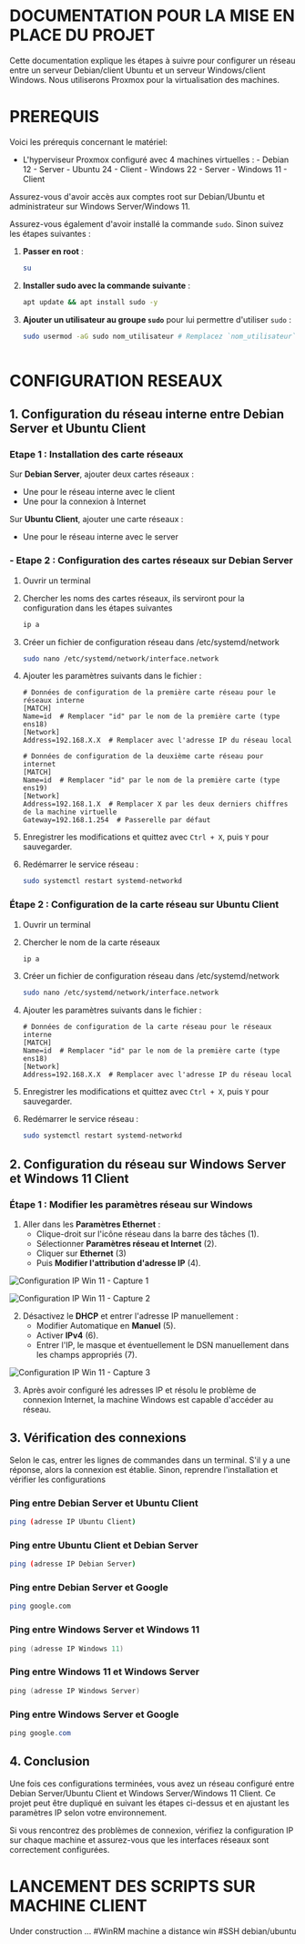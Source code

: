 
# DOCUMENTATION POUR LA MISE EN PLACE DU PROJET 

Cette documentation explique les étapes à suivre pour configurer un réseau entre un serveur Debian/client Ubuntu et un serveur Windows/client Windows.
Nous utiliserons Proxmox pour la virtualisation des machines.  



# PREREQUIS

Voici les prérequis concernant le matériel:
- L'hyperviseur Proxmox configuré avec 4 machines virtuelles : 
      - Debian 12 - Server 
      - Ubuntu 24 - Client 
      - Windows 22 - Server
      - Windows 11 - Client

Assurez-vous d'avoir accès aux comptes root sur Debian/Ubuntu et administrateur sur Windows Server/Windows 11.

Assurez-vous également d'avoir installé la commande `sudo`. Sinon suivez les étapes suivantes : 


1. **Passer en root** :
   ```bash
   su
   ```


2. **Installer sudo avec la commande suivante** :
   ```bash
   apt update && apt install sudo -y 
   ```


3. **Ajouter un utilisateur au groupe `sudo`** pour lui permettre d'utiliser `sudo` :
   ```bash
   sudo usermod -aG sudo nom_utilisateur # Remplacez `nom_utilisateur` par le nom de l'utilisateur.



# CONFIGURATION RESEAUX    


## 1. Configuration du réseau interne entre Debian Server et Ubuntu Client


### Etape 1 : Installation des carte réseaux

Sur **Debian Server**, ajouter deux cartes réseaux :
   - Une pour le réseau interne avec le client
   - Une pour la connexion à Internet

Sur **Ubuntu Client**, ajouter une carte réseaux :
   - Une pour le réseau interne avec le server


### - Etape 2 : Configuration des cartes réseaux sur Debian Server

1. Ouvrir un terminal 

2. Chercher les noms des cartes réseaux, ils serviront pour la configuration dans les étapes suivantes 
   ```bash
   ip a
   ```

2. Créer un fichier de configuration réseau dans /etc/systemd/network 
   ```bash
   sudo nano /etc/systemd/network/interface.network
   ```

3. Ajouter les paramètres suivants dans le fichier :
   ```
   # Données de configuration de la première carte réseau pour le réseaux interne 
   [MATCH]
   Name=id  # Remplacer "id" par le nom de la première carte (type ens18)
   [Network]
   Address=192.168.X.X  # Remplacer avec l'adresse IP du réseau local

   # Données de configuration de la deuxième carte réseau pour internet 
   [MATCH]
   Name=id  # Remplacer "id" par le nom de la première carte (type ens19)
   [Network]
   Address=192.168.1.X  # Remplacer X par les deux derniers chiffres de la machine virtuelle 
   Gateway=192.168.1.254  # Passerelle par défaut
   ```

4. Enregistrer les modifications et quittez avec `Ctrl + X`, puis `Y` pour sauvegarder.

5. Redémarrer le service réseau :
   ```bash
   sudo systemctl restart systemd-networkd
   ```


### Étape 2 : Configuration de la carte réseau sur Ubuntu Client

1. Ouvrir un terminal 

2. Chercher le nom de la carte réseaux
   ```bash
   ip a
   ```

2. Créer un fichier de configuration réseau dans /etc/systemd/network 
   ```bash
   sudo nano /etc/systemd/network/interface.network
   ```

3. Ajouter les paramètres suivants dans le fichier :
   ```
   # Données de configuration de la carte réseau pour le réseaux interne 
   [MATCH]
   Name=id  # Remplacer "id" par le nom de la première carte (type ens18)
   [Network]
   Address=192.168.X.X  # Remplacer avec l'adresse IP du réseau local
   ```

4. Enregistrer les modifications et quittez avec `Ctrl + X`, puis `Y` pour sauvegarder.

5. Redémarrer le service réseau :
   ```bash
   sudo systemctl restart systemd-networkd
   ```


## 2. Configuration du réseau sur Windows Server et Windows 11 Client


### Étape 1 : Modifier les paramètres réseau sur Windows

1. Aller dans les **Paramètres Ethernet** :
   - Clique-droit sur l'icône réseau dans la barre des tâches (1).
   - Sélectionner **Paramètres réseau et Internet** (2).
   - Cliquer sur **Ethernet** (3)
   - Puis **Modifier l'attribution d'adresse IP** (4).


![Configuration IP Win 11 - Capture 1](https://github.com/WildCodeSchool/TSSR-PARIS-2503-P2-G2/blob/main/Ressources/Configuration%20IP%20Client%20Win%2011%20-%20Capture%201.png)

![Configuration IP Win 11 - Capture 2](https://github.com/WildCodeSchool/TSSR-PARIS-2503-P2-G2/blob/main/Ressources/Configuration%20IP%20Client%20Win%2011%20-%20Capture%202.png)


2. Désactivez le **DHCP** et entrer l'adresse IP manuellement :
   - Modifier Automatique en **Manuel** (5).
   - Activer **IPv4** (6).
   - Entrer l'IP, le masque et éventuellement le DSN manuellement dans les champs appropriés (7).


![Configuration IP Win 11 - Capture 3](https://github.com/WildCodeSchool/TSSR-PARIS-2503-P2-G2/blob/main/Ressources/Configuration%20IP%20Client%20Win%2011%20-%20Capture%203.png)


3. Après avoir configuré les adresses IP et résolu le problème de connexion Internet, la machine Windows est capable d'accéder au réseau.


## 3. Vérification des connexions 

Selon le cas, entrer les lignes de commandes dans un terminal. 
S'il y a une réponse, alors la connexion est établie. 
Sinon, reprendre l'installation et vérifier les configurations 


### Ping entre Debian Server et Ubuntu Client 

```bash
ping (adresse IP Ubuntu Client) 
```


### Ping entre Ubuntu Client et Debian Server   

```bash
ping (adresse IP Debian Server) 
```


### Ping entre Debian Server et Google

```bash
ping google.com
```


### Ping entre Windows Server et Windows 11

```powershell 
ping (adresse IP Windows 11) 
```


### Ping entre Windows 11 et Windows Server

```powershell 
ping (adresse IP Windows Server) 
```


### Ping entre Windows Server et Google

```powershell 
ping google.com
```


## 4. Conclusion

Une fois ces configurations terminées, vous avez un réseau configuré entre Debian Server/Ubuntu Client et Windows Server/Windows 11 Client. 
Ce projet peut être dupliqué en suivant les étapes ci-dessus et en ajustant les paramètres IP selon votre environnement.

Si vous rencontrez des problèmes de connexion, vérifiez la configuration IP sur chaque machine et assurez-vous que les interfaces réseaux sont correctement configurées.


# LANCEMENT DES SCRIPTS SUR MACHINE CLIENT  

Under construction ... 
#WinRM machine a distance win
#SSH debian/ubuntu 

